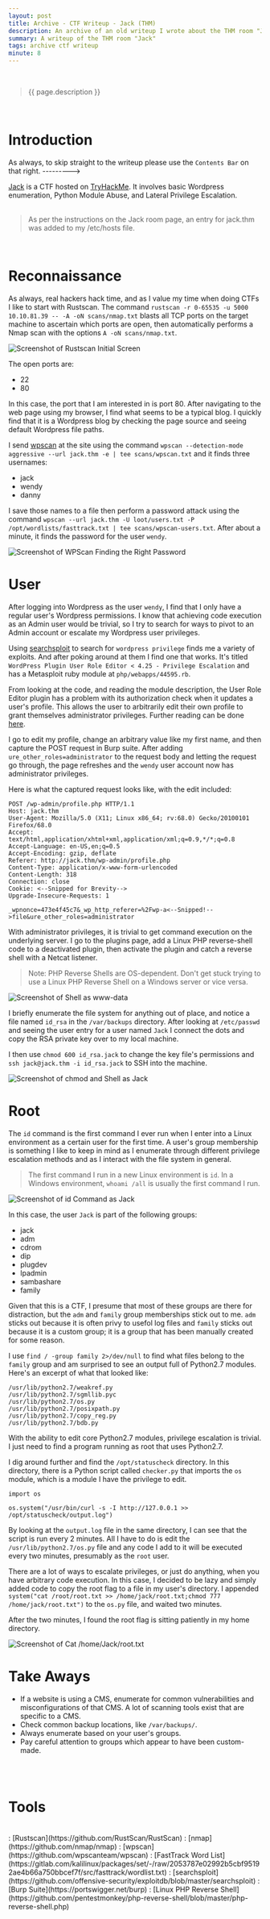 ```yaml
---
layout: post
title: Archive - CTF Writeup - Jack (THM)
description: An archive of an old writeup I wrote about the THM room "Jack"
summary: A writeup of the THM room "Jack"
tags: archive ctf writeup
minute: 8
---
```

<br/>

> {{ page.description }}

<br/>

# Introduction
As always, to skip straight to the writeup please use the `Contents Bar` on that right. --------->

[Jack](https://tryhackme.com/room/jack) is a CTF hosted on [TryHackMe](https://tryhackme.com). It involves basic Wordpress enumeration, Python Module Abuse, and Lateral Privilege Escalation.  
<br/>

> As per the instructions on the Jack room page, an entry for jack.thm was added to my /etc/hosts file. 

<br/>

# Reconnaissance

As always, real hackers hack time, and as I value my time when doing CTFs I like to start with Rustscan. The command `rustscan -r 0-65535 -u 5000 10.10.81.39 -- -A -oN scans/nmap.txt` blasts all TCP ports on the target machine to ascertain which ports are open, then automatically performs a Nmap scan with the options `A -oN scans/nmap.txt`.

![Screenshot of Rustscan Initial Screen](/assets/media/jack/Rustscan.png)

The open ports are:
 - 22
 - 80

In this case, the port that I am interested in is port 80. After navigating to the web page using my browser, I find what seems to be a typical blog. I quickly find that it is a Wordpress blog by checking the page source and seeing default Wordpress file paths. 

I send [wpscan](https://github.com/wpscanteam/wpscan) at the site using the command `wpscan --detection-mode aggressive --url jack.thm -e | tee scans/wpscan.txt` and it finds three usernames:
 - jack
 - wendy
 - danny
 
 I save those names to a file then perform a password attack using the command `wpscan --url jack.thm -U loot/users.txt -P /opt/wordlists/fasttrack.txt | tee scans/wpscan-users.txt`. After about a minute, it finds the password for the user `wendy`.
 
 ![Screenshot of WPScan Finding the Right Password](/assets/media/jack/WPScan-Valid-Password-Output.png)
 <br/>

# User
After logging into Wordpress as the user `wendy`, I find that I only have a regular user's Wordpress permissions. I know that achieving code execution as an Admin user would be trivial, so I try to search for ways to pivot to an Admin account or escalate my Wordpress user privileges.

Using [searchsploit](https://github.com/offensive-security/exploitdb/blob/master/searchsploit) to search for `wordpress privilege` finds me a variety of exploits. And after poking around at them I find one that works. It's titled `WordPress Plugin User Role Editor < 4.25 - Privilege Escalation` and has a Metasploit ruby module at `php/webapps/44595.rb`. 

From looking at the code, and reading the module description, the User Role Editor plugin has a problem with its authorization check when it updates a user's profile. This allows the user to arbitrarily edit their own profile to grant themselves administrator privileges. Further reading can be done [here](https://www.wordfence.com/blog/2016/04/user-role-editor-vulnerability/).

I go to edit my profile, change an arbitrary value like my first name, and then capture the POST request in Burp suite. After adding `ure_other_roles=administrator` to the request body and letting the request go through, the page refreshes and the `wendy` user account now has administrator privileges.

Here is what the captured request looks like, with the edit included:

```
POST /wp-admin/profile.php HTTP/1.1
Host: jack.thm
User-Agent: Mozilla/5.0 (X11; Linux x86_64; rv:68.0) Gecko/20100101 Firefox/68.0
Accept: text/html,application/xhtml+xml,application/xml;q=0.9,*/*;q=0.8
Accept-Language: en-US,en;q=0.5
Accept-Encoding: gzip, deflate
Referer: http://jack.thm/wp-admin/profile.php
Content-Type: application/x-www-form-urlencoded
Content-Length: 318
Connection: close
Cookie: <--Snipped for Brevity-->
Upgrade-Insecure-Requests: 1

_wpnonce=473e4f45c7&_wp_http_referer=%2Fwp-a<--Snipped!-->file&ure_other_roles=administrator 
```

With administrator privileges, it is trivial to get command execution on the underlying server. I go to the plugins page, add a Linux PHP reverse-shell code to a deactivated plugin, then activate the plugin and catch a reverse shell with a Netcat listener. 

> Note: PHP Reverse Shells are OS-dependent. Don't get stuck trying to use a Linux PHP Reverse Shell on a Windows server or vice versa.

![Screenshot of Shell as www-data](/assets/media/jack/WWW-Shell.png)

I briefly enumerate the file system for anything out of place, and notice a file named `id_rsa` in the `/var/backups` directory. After looking at `/etc/passwd` and seeing the user entry for a user named `Jack` I connect the dots and copy the RSA private key over to my local machine. 

I then use `chmod 600 id_rsa.jack` to change the key file's permissions and `ssh jack@jack.thm -i id_rsa.jack` to SSH into the machine.

![Screenshot of chmod and Shell as Jack](/assets/media/jack/Jack-Shell.png)
<br/>

# Root
The `id` command is the first command I ever run when I enter into a Linux environment as a certain user for the first time. A user's group membership is something I like to keep in mind as I enumerate through different privilege escalation methods and as I interact with the file system in general. 

> The first command I run in a new Linux environment is `id`. In a Windows environment, `whoami /all` is usually the first command I run.

![Screenshot of id Command as Jack](/assets/media/jack/Jack-id.png)

In this case, the user `Jack` is part of the following groups: 
- jack
- adm
- cdrom
- dip
- plugdev
- lpadmin
- sambashare
- family

Given that this is a CTF, I presume that most of these groups are there for distraction, but the `adm` and `family` group memberships stick out to me. `adm` sticks out because it is often privy to usefol log files and `family` sticks out because it is a custom group; it is a group that has been manually created for some reason.

I use `find / -group family 2>/dev/null` to find what files belong to the `family` group and am surprised to see an output full of Python2.7 modules. Here's an excerpt of what that looked like:

```
/usr/lib/python2.7/weakref.py
/usr/lib/python2.7/sgmllib.pyc
/usr/lib/python2.7/os.py
/usr/lib/python2.7/posixpath.py
/usr/lib/python2.7/copy_reg.py                                                                             
/usr/lib/python2.7/bdb.py
```

With the ability to edit core Python2.7 modules, privilege escalation is trivial. I just need to find a program running as root that uses Python2.7. 

I dig around further and find the `/opt/statuscheck` directory. In this directory, there is a Python script called `checker.py` that imports the `os` module, which is a module I have the privilege to edit.

```
import os

os.system("/usr/bin/curl -s -I http://127.0.0.1 >> /opt/statuscheck/output.log")
```

By looking at the `output.log` file in the same directory, I can see that the script is run every 2 minutes. All I have to do is edit the `/usr/lib/python2.7/os.py` file and any code I add to it will be executed every two minutes, presumably as the `root` user. 

There are a lot of ways to escalate privileges, or just do anything, when you have arbitrary code execution. In this case, I decided to be lazy and simply added code to copy the root flag to a file in my user's directory. I appended `system("cat /root/root.txt >> /home/jack/root.txt;chmod 777 /home/jack/root.txt")` to the `os.py` file, and waited two minutes.

After the two minutes, I found the root flag is sitting patiently in my home directory.

![Screenshot of Cat /home/Jack/root.txt](/assets/media/jack/Root-Flag.png)
<br/>

# Take Aways

 - If a website is using a CMS, enumerate for common vulnerabilities and misconfigurations of that CMS. A lot of scanning tools exist that are specific to a CMS.
 - Check common backup locations, like `/var/backups/`.
 - Always enumerate based on your user's groups. 
 - Pay careful attention to groups which appear to have been custom-made.
<br/>
<br/>

# Tools
<br/>
 : [Rustscan](https://github.com/RustScan/RustScan)
 : [nmap](https://github.com/nmap/nmap)
 : [wpscan](https://github.com/wpscanteam/wpscan)
 : [FastTrack Word List](https://gitlab.com/kalilinux/packages/set/-/raw/2053787e02992b5cbf95192ae4b66a750bbcef7f/src/fasttrack/wordlist.txt)
 : [searchsploit](https://github.com/offensive-security/exploitdb/blob/master/searchsploit)
 : [Burp Suite](https://portswigger.net/burp)
 : [Linux PHP Reverse Shell](https://github.com/pentestmonkey/php-reverse-shell/blob/master/php-reverse-shell.php)